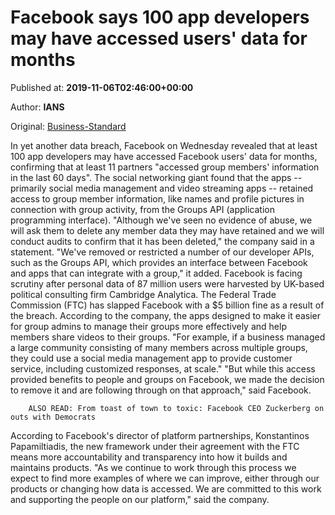 
# Facebook says 100 app developers may have accessed users' data for months

Published at: **2019-11-06T02:46:00+00:00**

Author: **IANS**

Original: [Business-Standard](https://www.business-standard.com/article/technology/facebook-says-100-app-developers-may-have-accessed-users-data-for-months-119110600153_1.html)

In yet another data breach, Facebook on Wednesday revealed that at least 100 app developers may have accessed Facebook users' data for months, confirming that at least 11 partners "accessed group members' information in the last 60 days".
The social networking giant found that the apps -- primarily social media management and video streaming apps -- retained access to group member information, like names and profile pictures in connection with group activity, from the Groups API (application programming interface).
"Although we've seen no evidence of abuse, we will ask them to delete any member data they may have retained and we will conduct audits to confirm that it has been deleted," the company said in a statement.
"We've removed or restricted a number of our developer APIs, such as the Groups API, which provides an interface between Facebook and apps that can integrate with a group," it added.
Facebook is facing scrutiny after personal data of 87 million users were harvested by UK-based political consulting firm Cambridge Analytica. The Federal Trade Commission (FTC) has slapped Facebook with a $5 billion fine as a result of the breach.
According to the company, the apps designed to make it easier for group admins to manage their groups more effectively and help members share videos to their groups.
"For example, if a business managed a large community consisting of many members across multiple groups, they could use a social media management app to provide customer service, including customized responses, at scale."
"But while this access provided benefits to people and groups on Facebook, we made the decision to remove it and are following through on that approach," said Facebook.

        ALSO READ: From toast of town to toxic: Facebook CEO Zuckerberg on outs with Democrats
      
According to Facebook's director of platform partnerships, Konstantinos Papamiltiadis, the new framework under their agreement with the FTC means more accountability and transparency into how it builds and maintains products.
"As we continue to work through this process we expect to find more examples of where we can improve, either through our products or changing how data is accessed. We are committed to this work and supporting the people on our platform," said the company.
